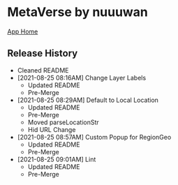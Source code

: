 # MetaVerse by nuuuwan

[App Home](https://nuuuwan.github.io/metaverse)


## Release History
  * Cleaned README
* [2021-08-25 08:16AM] Change Layer Labels
  * Updated README
  * Pre-Merge
* [2021-08-25 08:29AM] Default to Local Location
  * Updated README
  * Pre-Merge
  * Moved parseLocationStr
  * Hid URL Change
* [2021-08-25 08:57AM] Custom Popup for RegionGeo
  * Updated README
  * Pre-Merge
* [2021-08-25 09:01AM] Lint
  * Updated README
  * Pre-Merge
